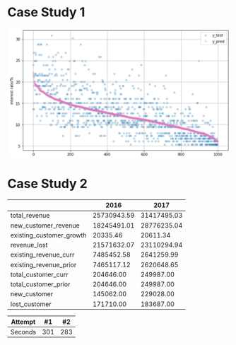 # Case Study 1

![alt text](https://github.com/xx715/Case_Study/blob/main/img/Screenshot%202021-10-28%20at%2011.27.41%20PM.png)
# Case Study 2

| |2016|	2017
|--- | --- | --- 
|total_revenue|	25730943.59|	31417495.03
|new_customer_revenue	|18245491.01	|28776235.04
|existing_customer_growth	|20335.46|	20611.34
|revenue_lost|	21571632.07|	23110294.94
|existing_revenue_curr|	7485452.58	|2641259.99
|existing_revenue_prior|	7465117.12	|2620648.65
|total_customer_curr|	204646.00	|249987.00
|total_customer_prior	|204646.00	|249987.00
|new_customer	|145062.00	|229028.00
|lost_customer	|171710.00|	183687.00


| Attempt | #1 | #2 |
| :---: | :---: | :---: |
| Seconds | 301 | 283 |
